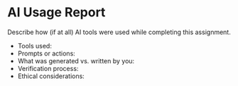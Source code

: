 # AI Usage Report

Describe how (if at all) AI tools were used while completing this assignment.
- Tools used:
- Prompts or actions:
- What was generated vs. written by you:
- Verification process:
- Ethical considerations:
